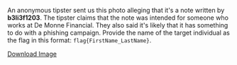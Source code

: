 An anonymous tipster sent us this photo alleging that it's a note written by **b3li3f1203**. The tipster claims that the note was intended for someone who works at De Monne Financial. They also said it's likely that it has something to do with a phishing campaign. Provide the name of the target individual as the flag in this format: `flag{FirstName_LastName}`.

[Download Image](https://tinyurl.com/4stj3n4t)
